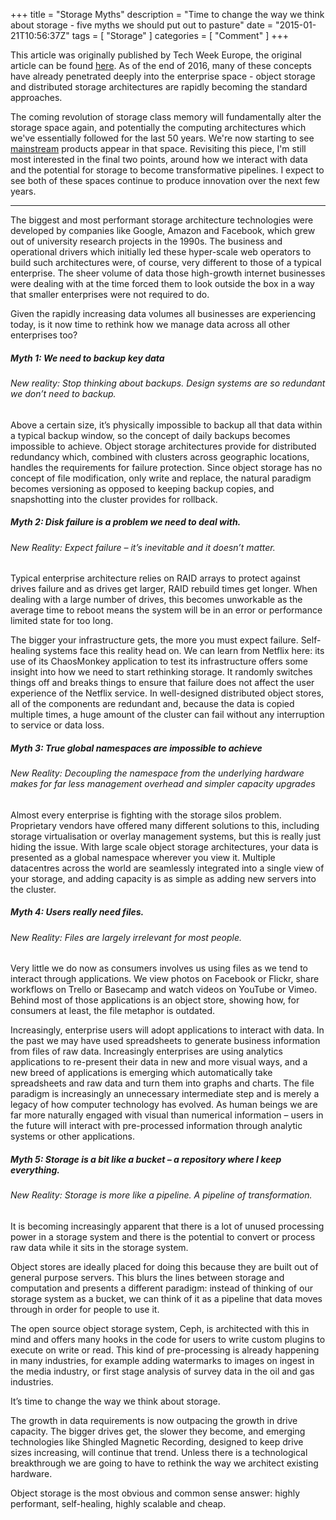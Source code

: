 +++
title = "Storage Myths"
description = "Time to change the way we think about storage - five myths we should put out to pasture"
date = "2015-01-21T10:56:37Z"
tags = [ "Storage" ]
categories = [ "Comment" ]
+++

This article was originally published by Tech Week Europe, the original article can be found [here](http://www.silicon.co.uk/data-storage/5-storage-myths-put-pasture-159933). As of the end of 2016, many of these concepts have already penetrated deeply into the enterprise space - object storage and distributed storage architectures are rapidly becoming the standard approaches. 

The coming revolution of storage class memory will fundamentally alter the storage space again, and potentially the computing architectures which we've essentially followed for the last 50 years. We're now starting to see [mainstream](http://www.intel.co.uk/content/www/uk/en/architecture-and-technology/non-volatile-memory.html) products appear in that space. Revisiting this piece, I'm still most interested in the final two points, around how we interact with data and the potential for storage to become transformative pipelines. I expect to see both of these spaces continue to produce innovation over the next few years. 

-----------------

The biggest and most performant storage architecture technologies were developed by companies like Google, Amazon and Facebook, which grew out of university research projects in the 1990s. The business and operational drivers which initially led these hyper-scale web operators to build such architectures were, of course, very different to those of a typical enterprise. The sheer volume of data those high-growth internet businesses were dealing with at the time forced them to look outside the box in a way that smaller enterprises were not required to do.

Given the rapidly increasing data volumes all businesses are experiencing today, is it now time to rethink how we manage data across all other enterprises too?

##### Myth 1: We need to backup key data

###### New reality: Stop thinking about backups. Design systems are so redundant we don’t need to backup.

Above a certain size, it’s physically impossible to backup all that data within a typical backup window, so the concept of daily backups becomes impossible to achieve. Object storage architectures provide for distributed redundancy which, combined with clusters across geographic locations, handles the requirements for failure protection. Since object storage has no concept of file modification, only write and replace, the natural paradigm becomes versioning as opposed to keeping backup copies, and snapshotting into the cluster provides for rollback.

##### Myth 2: Disk failure is a problem we need to deal with.

###### New Reality: Expect failure – it’s inevitable and it doesn’t matter.

Typical enterprise architecture relies on RAID arrays to protect against drives failure and as drives get larger, RAID rebuild times get longer. When dealing with a large number of drives, this becomes unworkable as the average time to reboot means the system will be in an error or performance limited state for too long.

The bigger your infrastructure gets, the more you must expect failure. Self-healing systems face this reality head on. We can learn from Netflix here: its use of its ChaosMonkey application to test its infrastructure offers some insight into how we need to start rethinking storage. It randomly switches things off and breaks things to ensure that failure does not affect the user experience of the Netflix service. In well-designed distributed object stores, all of the components are redundant and, because the data is copied multiple times, a huge amount of the cluster can fail without any interruption to service or data loss.

##### Myth 3: True global namespaces are impossible to achieve

###### New Reality: Decoupling the namespace from the underlying hardware makes for far less management overhead and simpler capacity upgrades

Almost every enterprise is fighting with the storage silos problem. Proprietary vendors have offered many different solutions to this, including storage virtualisation or overlay management systems, but this is really just hiding the issue. With large scale object storage architectures, your data is presented as a global namespace wherever you view it. Multiple datacentres across the world are seamlessly integrated into a single view of your storage, and adding capacity is as simple as adding new servers into the cluster.

##### Myth 4: Users really need files.

###### New Reality: Files are largely irrelevant for most people.

Very little we do now as consumers involves us using files as we tend to interact through applications. We view photos on Facebook or Flickr, share workflows on Trello or Basecamp and watch videos on YouTube or Vimeo. Behind most of those applications is an object store, showing how, for consumers at least, the file metaphor is outdated.

Increasingly, enterprise users will adopt applications to interact with data. In the past we may have used spreadsheets to generate business information from files of raw data. Increasingly enterprises are using analytics applications to re-present their data in new and more visual ways, and a new breed of applications is emerging which automatically take spreadsheets and raw data and turn them into graphs and charts.
The file paradigm is increasingly an unnecessary intermediate step and is merely a legacy of how computer technology has evolved. As human beings we are far more naturally engaged with visual than numerical information – users in the future will interact with pre-processed information through analytic systems or other applications.

##### Myth 5: Storage is a bit like a bucket – a repository where I keep everything.

###### New Reality: Storage is more like a pipeline. A pipeline of transformation.

It is becoming increasingly apparent that there is a lot of unused processing power in a storage system and there is the potential to convert or process raw data while it sits in the storage system.

Object stores are ideally placed for doing this because they are built out of general purpose servers. This blurs the lines between storage and computation and presents a different paradigm: instead of thinking of our storage system as a bucket, we can think of it as a pipeline that data moves through in order for people to use it.

The open source object storage system, Ceph, is architected with this in mind and offers many hooks in the code for users to write custom plugins to execute on write or read. This kind of pre-processing is already happening in many industries, for example adding watermarks to images on ingest in the media industry, or first stage analysis of survey data in the oil and gas industries.

It’s time to change the way we think about storage.

The growth in data requirements is now outpacing the growth in drive capacity. The bigger drives get, the slower they become, and emerging technologies like Shingled Magnetic Recording, designed to keep drive sizes increasing, will continue that trend. Unless there is a technological breakthrough we are going to have to rethink the way we architect existing hardware.

Object storage is the most obvious and common sense answer: highly performant, self-healing, highly scalable and cheap. 
